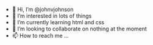 - 👋 Hi, I’m @johnvjohnson
- 👀 I’m interested in lots of things
- 🌱 I’m currently learning html and css
- 💞️ I’m looking to collaborate on nothing at the moment
- 📫 How to reach me ...

<!---
johnvjohnson/johnvjohnson is a ✨ special ✨ repository because its `README.md` (this file) appears on your GitHub profile.
You can click the Preview link to take a look at your changes.
--->

